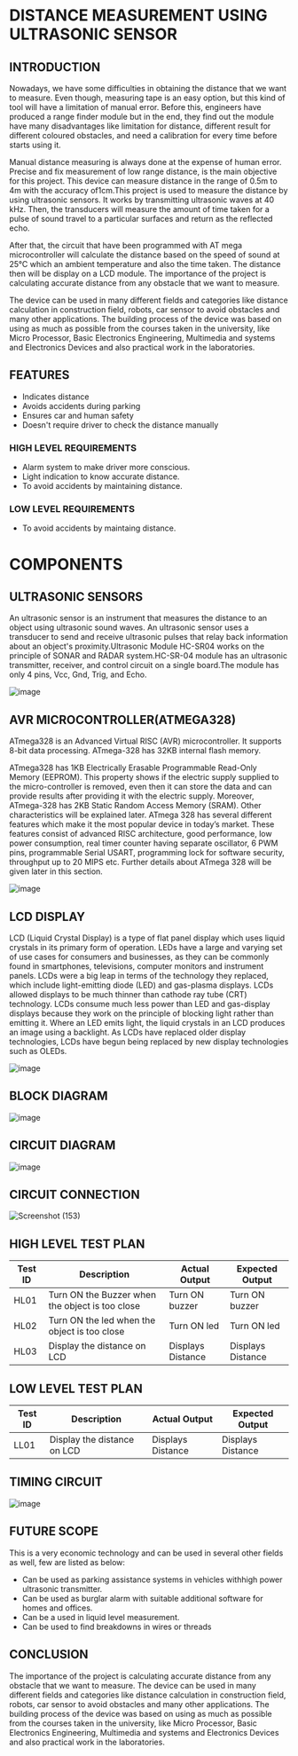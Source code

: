 # DISTANCE MEASUREMENT USING ULTRASONIC SENSOR

## INTRODUCTION

Nowadays, we have some difficulties in obtaining the distance that we want to measure. Even though, measuring tape is an easy option, but this kind of tool will have a limitation of manual error. Before this, engineers have produced a range finder module but in the end, they find out the module have many disadvantages like limitation for distance, different result for different coloured obstacles, and need a calibration for every time before starts using it. 

Manual distance measuring is always done at the expense of human error. Precise and fix measurement of low range distance, is the main objective for this project. This device can measure distance in the range of 0.5m to 4m with the accuracy of1cm.This project is used to measure the distance by using ultrasonic sensors. It works by transmitting ultrasonic waves at 40 kHz. Then, the transducers will measure the amount of time taken for a pulse of sound travel to a particular surfaces and return as the reflected echo. 

After that, the circuit that have been programmed with AT mega microcontroller will calculate the distance based on the speed of sound at 25°C which an ambient temperature and also the time taken. The distance then will be display on a LCD module. The importance of the project is calculating accurate distance from any obstacle that we want to measure. 

The device can be used in many different fields and categories like distance calculation in construction field, robots, car sensor to avoid obstacles and many other applications. The building process of the device was based on using as much as possible from the courses taken in the university, like Micro Processor, Basic Electronics Engineering, Multimedia and systems and Electronics Devices and also practical work in the laboratories.

## FEATURES 
* Indicates distance
* Avoids accidents during parking
* Ensures car and human safety
* Doesn't require driver to check the distance manually

### HIGH LEVEL REQUIREMENTS
* Alarm system to make driver more conscious.
* Light indication to know accurate distance.
* To avoid accidents by maintaining distance.

### LOW LEVEL REQUIREMENTS
* To avoid accidents by maintaing distance.

# COMPONENTS
 
## ULTRASONIC SENSORS 

An ultrasonic sensor is an instrument that measures the distance to an object using ultrasonic sound waves. An ultrasonic sensor uses a transducer to send and receive ultrasonic pulses that relay back information about an object's proximity.Ultrasonic Module HC-SR04 works on the principle of SONAR and RADAR system.HC-SR-04 module has an ultrasonic transmitter, receiver, and control circuit on a single board.The module has only 4 pins, Vcc, Gnd, Trig, and Echo.

![image](https://user-images.githubusercontent.com/68106099/164624989-f48ac7e6-4591-4d6d-8645-21fe164f1e6c.png)

## AVR MICROCONTROLLER(ATMEGA328)

ATmega328 is an Advanced Virtual RISC (AVR) microcontroller. It supports 8-bit data processing. ATmega-328 has 32KB internal flash memory.

ATmega328 has 1KB Electrically Erasable Programmable Read-Only Memory (EEPROM). This property shows if the electric supply supplied to the micro-controller is removed, even then it can store the data and can provide results after providing it with the electric supply. Moreover, ATmega-328 has 2KB Static Random Access Memory (SRAM). Other characteristics will be explained later. ATmega 328 has several different features which make it the most popular device in today’s market. These features consist of advanced RISC architecture, good performance, low power consumption, real timer counter having separate oscillator, 6 PWM pins, programmable Serial USART, programming lock for software security, throughput up to 20 MIPS etc. Further details about ATmega 328 will be given later in this section.

![image](https://user-images.githubusercontent.com/68106099/164624872-d36ceb69-df96-499b-a041-0dc9886d4ae0.png)

## LCD DISPLAY

LCD (Liquid Crystal Display) is a type of flat panel display which uses liquid crystals in its primary form of operation. LEDs have a large and varying set of use cases for consumers and businesses, as they can be commonly found in smartphones, televisions, computer monitors and instrument panels.
LCDs were a big leap in terms of the technology they replaced, which include light-emitting diode (LED) and gas-plasma displays. LCDs allowed displays to be much thinner than cathode ray tube (CRT) technology. LCDs consume much less power than LED and gas-display displays because they work on the principle of blocking light rather than emitting it. Where an LED emits light, the liquid crystals in an LCD produces an image using a backlight.
As LCDs have replaced older display technologies, LCDs have begun being replaced by new display technologies such as OLEDs.

![image](https://user-images.githubusercontent.com/68106099/164625162-fd330ea4-bd85-4858-ac27-78204a8440ba.png)


## BLOCK DIAGRAM

![image](https://user-images.githubusercontent.com/68106099/164502783-3218a2bb-2112-4b6d-b291-a6efea357dd2.png)

## CIRCUIT DIAGRAM

![image](https://user-images.githubusercontent.com/68106099/164503482-7193886b-b85a-4185-98cf-6e134cc2028b.png)

## CIRCUIT CONNECTION

![Screenshot (153)](https://user-images.githubusercontent.com/68106099/164714441-37d99332-148c-44e7-b2bf-95cddfd6ae6f.png)

## HIGH LEVEL TEST PLAN

| **Test ID** | **Description**                                              | **Actual Output** | **Expected Output** |   
|-------------|--------------------------------------------------------------|--------------------|-----------------|
|  HL01      | Turn ON the Buzzer when the object is too close |   Turn ON buzzer | Turn ON buzzer |
|  HL02      | Turn ON the led when the object is too close |  Turn ON led |Turn ON led  |
|  HL03      | Display the distance on LCD | Displays Distance | Displays Distance |

## LOW LEVEL TEST PLAN
| **Test ID** | **Description**                                              | **Actual Output** | **Expected Output** |   
|-------------|--------------------------------------------------------------|--------------------|-----------------|
|  LL01     | Display the distance on LCD | Displays Distance | Displays Distance |

## TIMING CIRCUIT

![image](https://user-images.githubusercontent.com/68106099/164503051-0045f826-9df9-4608-b359-666b5cf0dbcf.png)

## FUTURE SCOPE

This is a very economic technology and can be used in several other fields as well, few are listed as below:
 - Can be used as parking assistance systems in vehicles withhigh power ultrasonic transmitter.
 - Can be used as burglar alarm with suitable additional software for homes and offices.
 - Can be a used in liquid level measurement.
 - Can be used to find breakdowns in wires or threads
 
## CONCLUSION

The importance of the project is calculating accurate distance from any obstacle that we want to measure. The device can be used in many different fields and categories like distance calculation in construction field, robots, car sensor to avoid obstacles and many other applications. 
The building process of the device was based on using as much as possible from the courses taken in the university, like Micro Processor, Basic Electronics Engineering, Multimedia and systems and Electronics Devices and also practical work in the laboratories.

